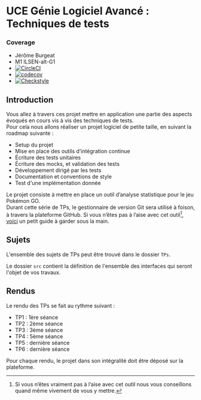 # UCE Génie Logiciel Avancé : Techniques de tests


### Coverage

* Jérôme Burgeat
* M1 ILSEN-alt-G1
* [![CircleCI](https://circleci.com/gh/jerome-burgeat/ceri-m1-techniques-de-test-jerome-burgeat.svg?style=svg)](https://circleci.com/gh/jerome-burgeat/ceri-m1-techniques-de-test-jerome-burgeat)
* [![codecov](https://codecov.io/gh/jerome-burgeat/ceri-m1-techniques-de-test-jerome-burgeat/branch/master/graph/badge.svg)](https://codecov.io/gh/jerome-burgeat/ceri-m1-techniques-de-test-jerome-burgeat)
*  [![Checkstyle](https://img.shields.io/badge/Checkstyle-Passing-brightgreen)](https://github.com/jerome-burgeat/ceri-m1-techniques-de-test-jerome-burgeat/blob/master/checkstyle.html)

## Introduction

Vous allez à travers ces projet mettre en application une partie des aspects évoqués en cours vis à vis des techniques de tests.  
Pour cela nous allons réaliser un projet logiciel de petite taille, en suivant la roadmap suivante : 
- Setup du projet
- Mise en place des outils d’intégration continue
- Écriture des tests unitaires
- Écriture des mocks, et validation des tests
- Développement dirigé par les tests
- Documentation et conventions de style
- Test d'une implémentation donnée

Le projet consiste à mettre en place un outil d’analyse statistique pour le jeu Pokémon GO.  
Durant cette série de TPs, le gestionnaire de version Git sera utilisé à foison, à travers la plateforme GitHub. Si vous n’êtes pas à l’aise avec cet outil[^1], [voici](http://rogerdudler.github.io/git-guide/) un petit guide à garder sous la main.

## Sujets

L'ensemble des sujets de TPs peut être trouvé dans le dossier `TPs`.

Le dossier `src` contient la définition de l'ensemble des interfaces qui seront l'objet de vos travaux.

## Rendus

Le rendu des TPs se fait au rythme suivant :

- TP1 : 1ère séance
- TP2 : 2ème séance
- TP3 : 3ème séance
- TP4 : 5ème séance
- TP5 : dernière séance
- TP6 : dernière séance

Pour chaque rendu, le projet dans son intégralité doit être déposé sur la plateforme.

[^1]: Si vous n’êtes vraiment pas à l’aise avec cet outil nous vous conseillons quand même vivement de vous y mettre.

